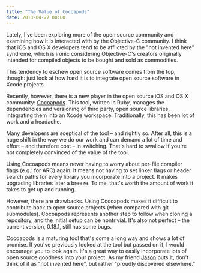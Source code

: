 ```yaml
---
title: "The Value of Cocoapods"
date: 2013-04-27 00:00
---
```


<import><p>Lately, I've been exploring more of the open source community and examining how it is interacted with by the Objective-C community. I think that iOS and OS X developers tend to be afflicted by the "not invented here" syndrome, which is ironic considering Objective-C's creators originally intended for compiled objects to be bought and sold as commodities. </p>
<p>This tendency to eschew open source software comes from the top, though: just look at how hard it is to integrate open source software in Xcode projects. </p>
<p>Recently, however, there is a new player in the open source iOS and OS X community: <a href="http://cocoapods.org">Cocoapods</a>. This tool, written in Ruby, manages the dependencies and versioning of third party, open source libraries, integrating them into an Xcode workspace. Traditionally, this has been lot of work and a headache. </p>
<p>Many developers are sceptical of the tool – and rightly so. After all, this is a huge shift in the way we do our work and can demand a lot of time and effort – and therefore cost – in switching. That's hard to swallow if you're not completely convinced of the value of the tool. </p>
<p>Using Cocoapods means never having to worry about per-file compiler flags (e.g.: for ARC) again. It means not having to set linker flags or header search paths for every library you incorporate into a project. It makes upgrading libraries later a breeze. To me, that's worth the amount of work it takes to get up and running. </p>
<p>However, there are drawbacks. Using Cocoapods makes it difficult to contribute back to open source projects (when compared with git submodules). Cocoapods represents another step to follow when cloning a repository, and the initial setup can be nontrivial. It's also not perfect – the current version, 0.18.1, still has some bugs. </p>
<p>Cocoapods is a maturing tool that's come a long way and shows a lot of promise. If you've previously looked at the tool but passed on it, I would encourage you to look again. It's a great way to easily incorporate lots of open source goodness into your project. As my friend <a href="http://twitter.com/jasonbrennan">Jason</a> puts it, don't think of it as "not invented here", but rather "proudly discovered elsewhere."</p>
<p></p></import>

<!-- more -->

